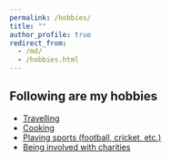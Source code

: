 ```yaml
---
permalink: /hobbies/
title: ""
author_profile: true
redirect_from: 
  - /md/
  - /hobbies.html
---
```

<h2>Following are my hobbies</h2>
<ul>
  <li><a href="#"/>Travelling</li>
  <li><a href="#"/>Cooking</li>
  <li>Playing sports (football, cricket, etc.)</li>
  <li>Being involved with charities</li>
</ul>



